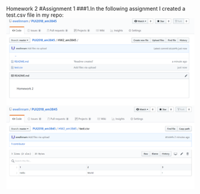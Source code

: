 Homework 2
#Assignment 1
###1.In the following assignment I created a test.csv file in my repo:
![alt text](screenshots/1_1puiHW2.png)
![alt_text](screenshots/1_2puiHW2.png)
